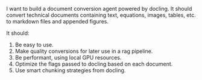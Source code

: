I want to build a document conversion agent powered by docling. It should convert technical documents containing text, equations, images, tables, etc. to markdown files and appended figures.

It should:
1. Be easy to use.
2. Make quality conversions for later use in a rag pipeline.
3. Be performant, using local GPU resources.
4. Optimize the flags passed to docling based on each document.
5. Use smart chunking strategies from docling.